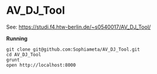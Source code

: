 # AV_DJ_Tool

See: https://studi.f4.htw-berlin.de/~s0540017/AV_DJ_Tool/

**Running**

    git clone git@github.com:Sophiameta/AV_DJ_Tool.git
    cd AV_DJ_Tool
    grunt
    open http://localhost:8000


